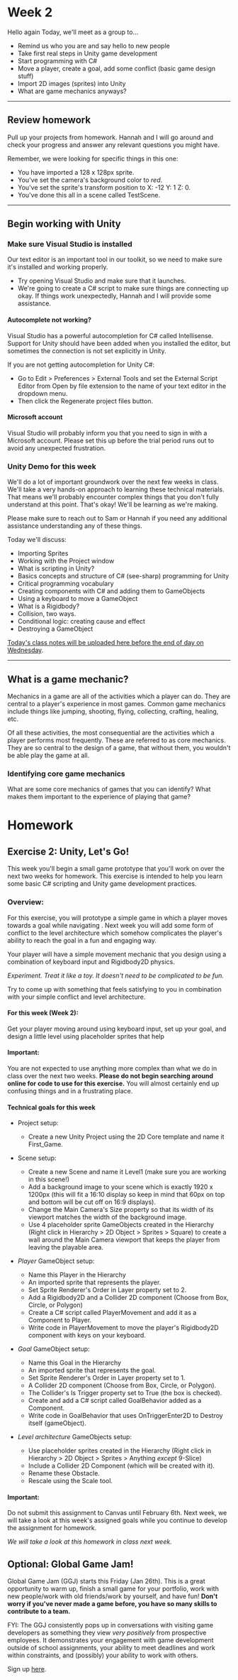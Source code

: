 # Week 2
Hello again Today, we'll meet as a group to...
- Remind us who you are and say hello to new people
- Take first real steps in Unity game development
- Start programming with C#
- Move a player, create a goal, add some conflict (basic game design stuff)
- Import 2D images (sprites) into Unity
- What are game mechanics anyways?

---

## Review homework
Pull up your projects from homework. Hannah and I will go around and check your progress and answer any relevant questions you might have. 

Remember, we were looking for specific things in this one:
- You have imported a 128 x 128px sprite.
- You've set the camera's background color to _red_.
- You've set the sprite's transform position to X: -12 Y: 1 Z: 0.
- You've done this all in a scene called TestScene.

---

## Begin working with Unity

### Make sure Visual Studio is installed
Our text editor is an important tool in our toolkit, so we need to make sure it's installed and working properly.
- Try opening Visual Studio and make sure that it launches.
- We're going to create a C# script to make sure things are connecting up okay. If things work unexpectedly, Hannah and I will provide some assistance.

#### Autocomplete not working?
Visual Studio has a powerful autocompletion for C# called Intellisense. Support for Unity should have been added when you installed the editor, but sometimes the connection is not set explicitly in Unity. 

If you are not getting autocompletion for Unity C#:
- Go to Edit > Preferences > External Tools and set the External Script Editor from Open by file extension to the name of your text editor in the dropdown menu.
- Then click the Regenerate project files button.

#### Microsoft account
Visual Studio will probably inform you that you need to sign in with a Microsoft account. Please set this up before the trial period runs out to avoid any unexpected frustration.

### Unity Demo for this week
We'll do a lot of important groundwork over the next few weeks in class. We'll take a very hands-on approach to learning these technical materials. That means we'll probably encounter complex things that you don't fully understand at this point. That's okay! We'll be learning as we're making.

Please make sure to reach out to Sam or Hannah if you need any additional assistance understanding any of these things.

Today we'll discuss:
- Importing Sprites
- Working with the Project window 
- What is scripting in Unity?
- Basics concepts and structure of C# (see-sharp) programming for Unity
- Critical programming vocabulary
- Creating components with C# and adding them to GameObjects
- Using a keyboard to move a GameObject 
- What is a Rigidbody?
- Collision, two ways.
- Conditional logic: creating cause and effect
- Destroying a GameObject

[Today's class notes will be uploaded here before the end of day on Wednesday](#). 

---

## What is a game mechanic?
Mechanics in a game are all of the activities which a player can do. They are central to a player's experience in most games. Common game mechanics include things like jumping, shooting, flying, collecting, crafting, healing, etc.

Of all these activities, the most consequential are the activities which a player performs most frequently. These are referred to as core mechanics. They are so central to the design of a game, that without them, you wouldn't be able play the game at all.

### Identifying core game mechanics
What are some core mechanics of games that you can identify? What makes them important to the experience of playing that game?
# Homework

## Exercise 2: Unity, Let's Go!
This week you'll begin a small game prototype that you'll work on over the next two weeks for homework. This exercise is intended to help you learn some basic C# scripting and Unity game development practices.

### Overview:
For this exercise, you will prototype a simple game in which a player moves towards a goal while navigating . Next week you will add some form of conflict to the level architecture which somehow complicates the player's ability to reach the goal in a fun and engaging way.

Your player will have a simple movement mechanic that you design using a combination of keyboard input and Rigidbody2D physics. 

_Experiment. Treat it like a toy. It doesn't need to be complicated to be fun._

Try to come up with something that feels satisfying to you in combination with your simple conflict and level architecture.

#### For this week (Week 2):
Get your player moving around using keyboard input, set up your goal, and design a little level using placeholder sprites that help

#### Important:
You are not expected to use anything more complex than what we do in class over the next two weeks. __Please do not begin searching around online for code to use for this exercise.__ You will almost certainly end up confusing things and in a frustrating place.


#### Technical goals for this week

- Project setup:
    - Create a new Unity Project using the 2D Core template and name it First_Game.

- Scene setup:
    - Create a new Scene and name it Level1 (make sure you are working in this scene!)
    - Add a background image to your scene which is exactly 1920 x 1200px (this will fit a 16:10 display so keep in mind that 60px on top and bottom will be cut off on 16:9 displays).
    - Change the Main Camera's Size property so that its width of its viewport matches the width of the background image.
    - Use 4 placeholder sprite GameObjects created in the Hierarchy (Right click in Hierarchy > 2D Object > Sprites > Square) to create a wall around the Main Camera viewport that keeps the player from leaving the playable area.

- _Player_ GameObject setup:
    - Name this Player in the Hierarchy
    - An imported sprite that represents the player.
    - Set Sprite Renderer's Order in Layer property set to 2.
    - Add a Rigidbody2D and a Collider 2D component (Choose from Box, Circle, or Polygon)
    - Create a C# script called PlayerMovement and add it as a Component to Player.
    - Write code in PlayerMovement to move the player's Rigidbody2D component with keys on your keyboard.

- _Goal_ GameObject setup:
    - Name this Goal in the Hierarchy
    - An imported sprite that represents the goal.
    - Set Sprite Renderer's Order in Layer property set to 1.
    - A Collider 2D component (Choose from Box, Circle, or Polygon).
    - The Collider's Is Trigger property set to True (the box is checked).
    - Create and add a C# script called GoalBehavior added as a Component.
    - Write code in GoalBehavior that uses OnTriggerEnter2D to Destroy itself (gameObject).

- _Level architecture_ GameObjects setup:
    - Use placeholder sprites created in the Hierarchy (Right click in Hierarchy > 2D Object > Sprites > Anything _except_ 9-Slice)
    - Include a Collider 2D Component (which will be created with it).
    - Rename these Obstacle.
    - Rescale using the Scale tool.
    

#### Important:
Do not submit this assignment to Canvas until February 6th. Next week, we will take a look at this week's assigned goals while you continue to develop the assignment for homework. 

_We will take a look at this homework in class next week._

## Optional: Global Game Jam!
Global Game Jam (GGJ) starts this Friday (Jan 26th). This is a great opportunity to warm up, finish a small game for your portfolio, work with new people/work with old friends/work by yourself, and have fun! **Don't worry if you've never made a game before, you have so many skills to contribute to a team.**

FYI: The GGJ consistently pops up in conversations with visiting game developers as something they view _very positively_ from prospective employees. It demonstrates your engagement with game development outside of school assignments, your ability to meet deadlines and work within constraints, and (possibly) your ability to work with others. 


Sign up [here](https://globalgamejam.org/jam-sites/2024/mica-game-design).